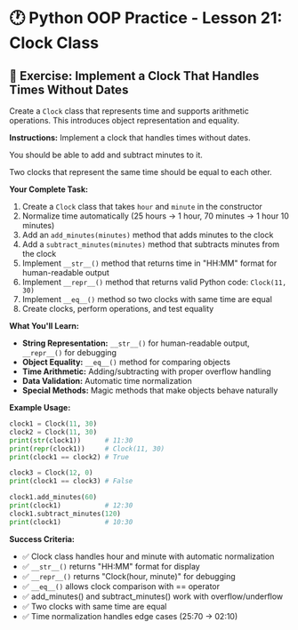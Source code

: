# 🕐 Python OOP Practice - Lesson 21: Clock Class

## 📝 Exercise: Implement a Clock That Handles Times Without Dates

Create a `Clock` class that represents time and supports arithmetic operations. This introduces object representation and equality.

**Instructions:**
Implement a clock that handles times without dates.

You should be able to add and subtract minutes to it.

Two clocks that represent the same time should be equal to each other.

**Your Complete Task:**
1. Create a `Clock` class that takes `hour` and `minute` in the constructor
2. Normalize time automatically (25 hours → 1 hour, 70 minutes → 1 hour 10 minutes)
3. Add an `add_minutes(minutes)` method that adds minutes to the clock
4. Add a `subtract_minutes(minutes)` method that subtracts minutes from the clock
5. Implement `__str__()` method that returns time in "HH:MM" format for human-readable output
6. Implement `__repr__()` method that returns valid Python code: `Clock(11, 30)`
7. Implement `__eq__()` method so two clocks with same time are equal
8. Create clocks, perform operations, and test equality

**What You'll Learn:**
- **String Representation:** `__str__()` for human-readable output, `__repr__()` for debugging
- **Object Equality:** `__eq__()` method for comparing objects
- **Time Arithmetic:** Adding/subtracting with proper overflow handling
- **Data Validation:** Automatic time normalization
- **Special Methods:** Magic methods that make objects behave naturally

**Example Usage:**
```python
clock1 = Clock(11, 30)
clock2 = Clock(11, 30)
print(str(clock1))      # 11:30
print(repr(clock1))     # Clock(11, 30)
print(clock1 == clock2) # True

clock3 = Clock(12, 0)
print(clock1 == clock3) # False

clock1.add_minutes(60)
print(clock1)           # 12:30
clock1.subtract_minutes(120)
print(clock1)           # 10:30
```

**Success Criteria:**
- ✅ Clock class handles hour and minute with automatic normalization
- ✅ `__str__()` returns "HH:MM" format for display
- ✅ `__repr__()` returns "Clock(hour, minute)" for debugging
- ✅ `__eq__()` allows clock comparison with == operator
- ✅ add_minutes() and subtract_minutes() work with overflow/underflow
- ✅ Two clocks with same time are equal
- ✅ Time normalization handles edge cases (25:70 → 02:10)